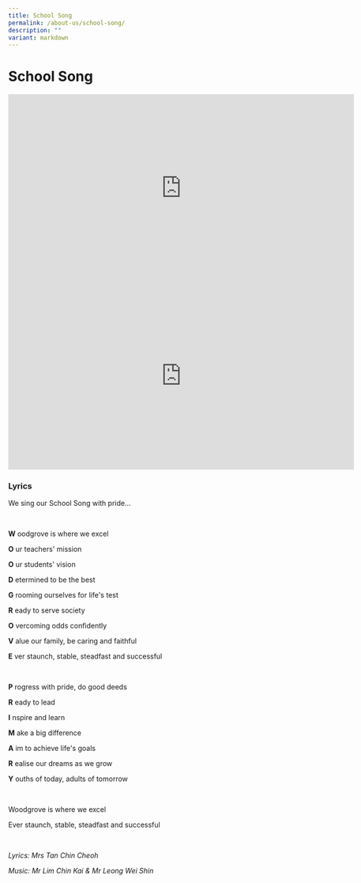 ```yaml
---
title: School Song
permalink: /about-us/school-song/
description: ""
variant: markdown
---
```

# **School Song**

<iframe width="700" height="380" src="https://youtu.be/aVZsT9e-Sec?si=N3IDeHZ2yybwAamS" title="YouTube video player" frameborder="0" allow="accelerometer; autoplay; clipboard-write; encrypted-media; gyroscope; picture-in-picture" allowfullscreen=""></iframe>

<iframe width="700" height="380" src="https://www.youtube.com/embed/6S-7ACLsxYM" title="YouTube video player" frameborder="0" allow="accelerometer; autoplay; clipboard-write; encrypted-media; gyroscope; picture-in-picture" allowfullscreen=""></iframe>







### Lyrics

We sing our School Song with pride…  

<br>

**W**&nbsp;oodgrove is where we excel

**O**&nbsp;ur teachers' mission

**O**&nbsp;ur students' vision

**D**&nbsp;etermined to be the best

**G**&nbsp;rooming ourselves for life's test

**R**&nbsp;eady to serve society

**O**&nbsp;vercoming odds confidently

**V**&nbsp;alue our family, be caring and faithful

**E**&nbsp;ver staunch, stable, steadfast and successful

<br>

**P**&nbsp;rogress with pride, do good deeds

**R**&nbsp;eady to lead

**I**&nbsp;nspire and learn

**M**&nbsp;ake a big difference

**A**&nbsp;im to achieve life's goals

**R**&nbsp;ealise our dreams as we grow

**Y**&nbsp;ouths of today, adults of tomorrow

<br> 

Woodgrove is where we excel

Ever staunch, stable, steadfast and successful

<br>

_Lyrics: Mrs Tan Chin Cheoh_

_Music: Mr Lim Chin Kai &amp; Mr Leong Wei Shin_